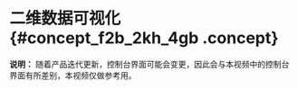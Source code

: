 # 二维数据可视化 {#concept_f2b_2kh_4gb .concept}

  

**说明：** 随着产品迭代更新，控制台界面可能会变更，因此会与本视频中的控制台界面有所差别，本视频仅做参考用。

